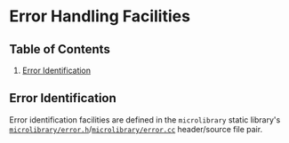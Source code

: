 # Error Handling Facilities

## Table of Contents

1. [Error Identification](#error-identification)

## Error Identification

Error identification facilities are defined in the `microlibrary` static library's
[`microlibrary/error.h`](https://github.com/apcountryman/microlibrary/blob/main/libraries/microlibrary/ANY/ANY/include/microlibrary/error.h)/[`microlibrary/error.cc`](https://github.com/apcountryman/microlibrary/blob/main/libraries/microlibrary/ANY/ANY/source/microlibrary/error.cc)
header/source file pair.
